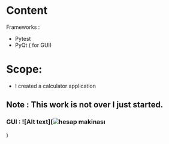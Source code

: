 # Content
  Frameworks : 
  - Pytest
  - PyQt ( for GUI)

# Scope:  
-  I created a calculator application

## Note : This work is not over I just started.

### GUI :  ![Alt text](![hesap makinası](https://github.com/Ozge-Buyuktorun/hesapmakinesi/assets/74399824/41877943-b37e-49dd-9203-71be7aacc34c)
)

